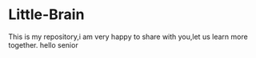 # Little-Brain
This is my repository,i am very happy to share with you,let us learn more together.
hello
senior
